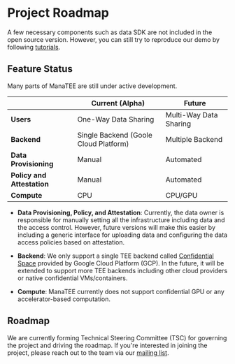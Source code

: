 # Project Roadmap

A few necessary components such as data SDK are not included in the open source version.
However, you can still try to reproduce our demo by following [tutorials](getting-started/tutorials.md).

## Feature Status

Many parts of ManaTEE are still under active development.

|                         | Current (Alpha)          | Future                    |
|-------------------------|--------------------------|---------------------------|
| **Users**               | One-Way Data Sharing     | Multi-Way Data Sharing   |
| **Backend**             | Single Backend (Goole Cloud Platform)     | Multiple Backend          |
| **Data Provisioning**   | Manual                   | Automated                 |
| **Policy and Attestation** | Manual                | Automated                 |
| **Compute**             | CPU                      | CPU/GPU                   |

* **Data Provisioning, Policy, and Attestation**: Currently, the data owner is responsible for manually setting all the infrastructure including data and the access control. However, future versions will make this easier by including a generic interface for uploading data and configuring the data access policies based on attestation. 

* **Backend**: We only support a single TEE backend called [Confidential Space](https://cloud.google.com/confidential-computing/confidential-space/docs/confidential-space-overview) provided by Google Cloud Platform (GCP). In the future, it will be extended to support more TEE backends including other cloud providers or native confidential VMs/containers.

* **Compute**: ManaTEE currently does not support confidential GPU or any accelerator-based computation.

## Roadmap

We are currently forming Technical Steering Committee (TSC) for governing the project and driving the roadmap. 
If you're interested in joining the project, please reach out to the team via our [mailing list](manatee-project@googlegroups.com).
